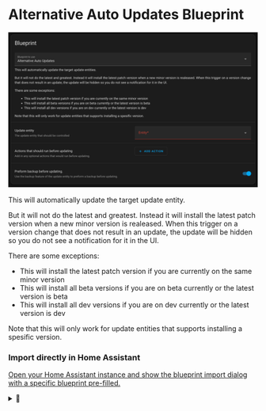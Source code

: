 # Alternative Auto Updates Blueprint

![overview](https://raw.githubusercontent.com/ludeeus/alternative-auto-update-blueprint/main/static/overview.png)

This will automatically update the target update entity.

But it will not do the latest and greatest.
Instead it will install the latest patch version when a new minor version is realeased.
When this trigger on a version change that does not result in an update, the update will be hidden so you do not see a notification for it in the UI.


There are some exceptions:
- This will install the latest patch version if you are currently on the same minor version
- This will install all beta versions if you are on beta currently or the latest version is beta
- This will install all dev versions if you are on dev currently or the latest version is dev


Note that this will only work for update entities that supports installing a spesific version.


### Import directly in Home Assistant

[Open your Home Assistant instance and show the blueprint import dialog with a specific blueprint pre-filled.](https://my.home-assistant.io/redirect/blueprint_import/?blueprint_url=https%3A%2F%2Fraw.githubusercontent.com%2Fludeeus%2Falternative-auto-update-blueprint%2Fmain%2Falternative_auto_updates.yaml)


<details>
<summary>
🤫
</summary>

### Download with HACS

[Open your Home Assistant instance and open a repository inside the Home Assistant Community Store.](https://my.home-assistant.io/redirect/hacs_repository/?owner=ludeeus&repository=alternative-auto-update-blueprint&category=blueprint)

</details>